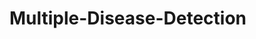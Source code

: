 # Multiple-Disease-Detection


<!-- started from 17 November, 2023 -->

<!-- step 1 create PPT -->

